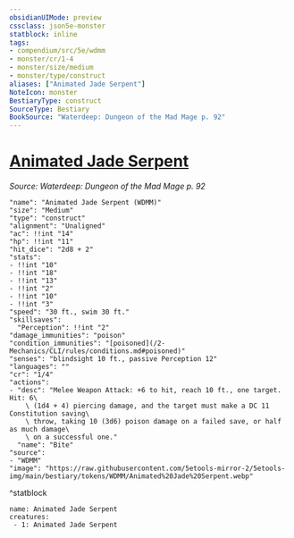 ```yaml
---
obsidianUIMode: preview
cssclass: json5e-monster
statblock: inline
tags:
- compendium/src/5e/wdmm
- monster/cr/1-4
- monster/size/medium
- monster/type/construct
aliases: ["Animated Jade Serpent"]
NoteIcon: monster
BestiaryType: construct
SourceType: Bestiary
BookSource: "Waterdeep: Dungeon of the Mad Mage p. 92"
---
```

# [Animated Jade Serpent](2-Mechanics/CLI/bestiary/construct/animated-jade-serpent-wdmm.md)
*Source: Waterdeep: Dungeon of the Mad Mage p. 92*  

```statblock
"name": "Animated Jade Serpent (WDMM)"
"size": "Medium"
"type": "construct"
"alignment": "Unaligned"
"ac": !!int "14"
"hp": !!int "11"
"hit_dice": "2d8 + 2"
"stats":
- !!int "10"
- !!int "18"
- !!int "13"
- !!int "2"
- !!int "10"
- !!int "3"
"speed": "30 ft., swim 30 ft."
"skillsaves":
  "Perception": !!int "2"
"damage_immunities": "poison"
"condition_immunities": "[poisoned](/2-Mechanics/CLI/rules/conditions.md#poisoned)"
"senses": "blindsight 10 ft., passive Perception 12"
"languages": ""
"cr": "1/4"
"actions":
- "desc": "Melee Weapon Attack: +6 to hit, reach 10 ft., one target. Hit: 6\
    \ (1d4 + 4) piercing damage, and the target must make a DC 11 Constitution saving\
    \ throw, taking 10 (3d6) poison damage on a failed save, or half as much damage\
    \ on a successful one."
  "name": "Bite"
"source":
- "WDMM"
"image": "https://raw.githubusercontent.com/5etools-mirror-2/5etools-img/main/bestiary/tokens/WDMM/Animated%20Jade%20Serpent.webp"
```
^statblock

```encounter-table
name: Animated Jade Serpent
creatures:
 - 1: Animated Jade Serpent
```